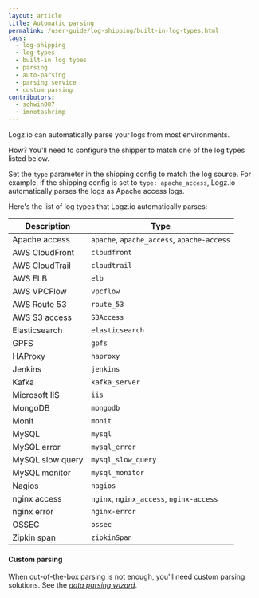 ```yaml
---
layout: article
title: Automatic parsing 
permalink: /user-guide/log-shipping/built-in-log-types.html
tags:
  - log-shipping
  - log-types
  - built-in log types 
  - parsing 
  - auto-parsing 
  - parsing service
  - custom parsing 
contributors:
  - schwin007
  - imnotashrimp
---
```


Logz.io can automatically parse your logs from most environments. 

How? You'll need to configure the shipper to match one of the log types listed below. 

Set the `type` parameter in the shipping config to match the log source. For example, if the shipping config is set to `type: apache_access`, Logz.io automatically parses the logs as Apache access logs.  

Here's the list of log types that Logz.io automatically parses:

| Description           | Type                                       |
|-----------------------|--------------------------------------------|
| Apache access         | `apache`, `apache_access`, `apache-access` |
| AWS CloudFront        | `cloudfront`                               |
| AWS CloudTrail        | `cloudtrail`                               |
| AWS ELB               | `elb`                                      |
| AWS VPCFlow           | `vpcflow`                                  |
| AWS Route 53          | `route_53`                                 |
| AWS S3 access         | `S3Access`                                 |
| Elasticsearch         | `elasticsearch`                            |
| GPFS                  | `gpfs`                                     |
| HAProxy               | `haproxy`                                  |
| Jenkins               | `jenkins`                                  |
| Kafka                 | `kafka_server`                             |
| Microsoft IIS         | `iis`                                      |
| MongoDB               | `mongodb`                                  |
| Monit                 | `monit`                                    |
| MySQL                 | `mysql`                                    |
| MySQL error           | `mysql_error`                              |
| MySQL slow query      | `mysql_slow_query`                         |
| MySQL monitor         | `mysql_monitor`                            |
| Nagios                | `nagios`                                   |
| nginx access          | `nginx`, `nginx_access`, `nginx-access`    |
| nginx error           | `nginx-error`                              |
| OSSEC                 | `ossec`                                    |
| Zipkin span           | `zipkinSpan`                               |



#### Custom parsing

When out-of-the-box parsing is not enough, you'll need custom parsing solutions. See the [_data parsing wizard_]({{site.baseurl}}/user-guide/mapping-and-parsing/data-parsing-wizard.html).